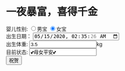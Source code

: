 <!DOCTYPE html>
<html>
    <title>家有喜事</title>
    <body>
        <h1>一夜暴富，喜得千金</h1>
        <label>婴儿性别:</label>
            <input type="radio" name="sex" value="male" >男宝</input>
            <input type="radio" name="sex" value="female" checked>女宝</input><br>
        <label>出生日期：</label>
            <input type="datetime-local" value="2020-05-15T02:35:26"/><br>
        <label>出生体重:</label>
            <input type="number" value="3.5">kg</input><br>
        <label>目前状态:</label>
            <input type="text" value="💕母女平安💕"/><br>
        <button type="button" onclick="alert('💕感谢各位的美好祝福!💕')">祝贺</button>
    </body>
</html>

